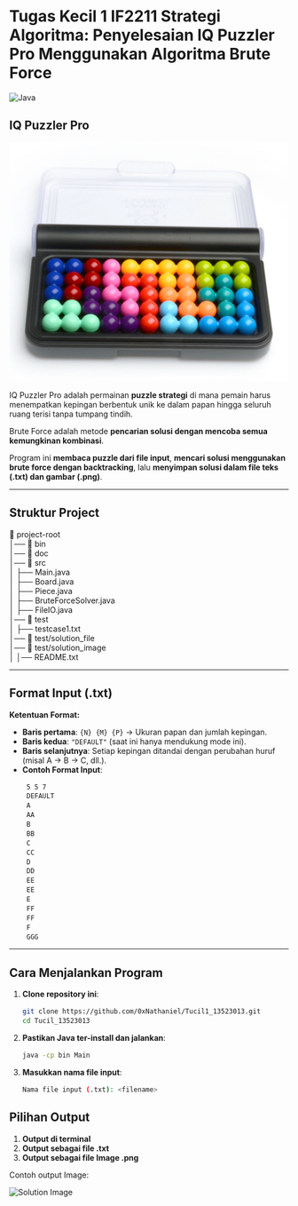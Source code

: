 # Tugas Kecil 1 IF2211 Strategi Algoritma: Penyelesaian IQ Puzzler Pro Menggunakan Algoritma Brute Force  

![Java](https://img.shields.io/badge/Java-ED8B00?style=for-the-badge&logo=java&logoColor=white)


## IQ Puzzler Pro 
![IQ Puzzler Pro](doc/IQ_Puzzler_Pro.png)


IQ Puzzler Pro adalah permainan **puzzle strategi** di mana pemain harus menempatkan kepingan berbentuk unik ke dalam papan hingga seluruh ruang terisi tanpa tumpang tindih. 

Brute Force adalah metode **pencarian solusi dengan mencoba semua kemungkinan kombinasi**.  

Program ini **membaca puzzle dari file input**, **mencari solusi menggunakan brute force dengan backtracking**, lalu **menyimpan solusi dalam file teks (.txt) dan gambar (.png)**.

---

## Struktur Project
📁 project-root  
│── 📁 bin  
│── 📁 doc      
│── 📁 src  
│    ├── Main.java  
│    ├── Board.java  
│    ├── Piece.java  
│    ├── BruteForceSolver.java  
│    ├── FileIO.java  
│── 📁 test  
│    ├── testcase1.txt  
│── 📁 test/solution_file  
│── 📁 test/solution_image  
│
│── README.txt  

---

## Format Input (.txt)
**Ketentuan Format:**
- **Baris pertama**: `{N} {M} {P}` → Ukuran papan dan jumlah kepingan.
- **Baris kedua**: `"DEFAULT"` (saat ini hanya mendukung mode ini).
- **Baris selanjutnya**: Setiap kepingan ditandai dengan perubahan huruf (misal A → B → C, dll.).
- **Contoh Format Input**:
   ```bash
    5 5 7
    DEFAULT
    A
    AA
    B
    BB
    C
    CC
    D
    DD
    EE
    EE
    E
    FF
    FF
    F
    GGG
---

## Cara Menjalankan Program

1. **Clone repository ini**:
   ```bash
   git clone https://github.com/0xNathaniel/Tucil1_13523013.git
   cd Tucil_13523013
2. **Pastikan Java ter-install dan jalankan**:
   ```bash
   java -cp bin Main
3. **Masukkan nama file input**:
   ```bash
   Nama file input (.txt): <filename>
## Pilihan Output
1. **Output di terminal**
2. **Output sebagai file .txt**
3. **Output sebagai file Image .png**

Contoh output Image: 

![Solution Image](test/solution_image/solution_test3.png)